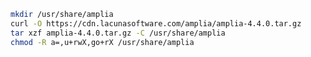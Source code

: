 ﻿```sh
mkdir /usr/share/amplia
curl -O https://cdn.lacunasoftware.com/amplia/amplia-4.4.0.tar.gz
tar xzf amplia-4.4.0.tar.gz -C /usr/share/amplia
chmod -R a=,u+rwX,go+rX /usr/share/amplia
```
